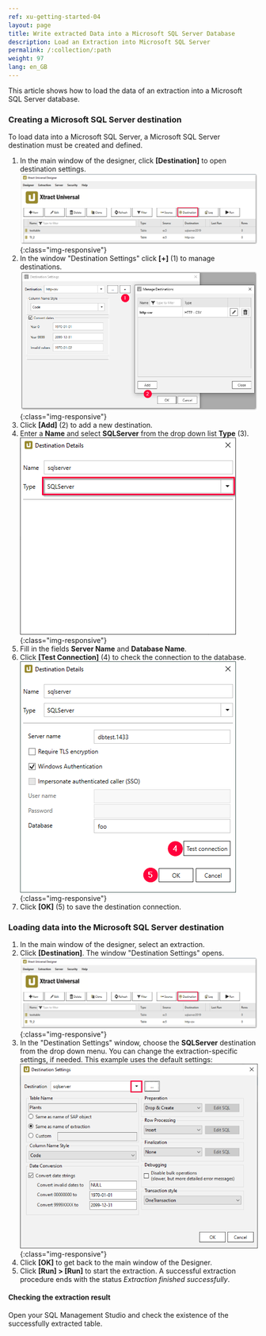 ```yaml
---
ref: xu-getting-started-04
layout: page
title: Write extracted Data into a Microsoft SQL Server Database
description: Load an Extraction into Microsoft SQL Server
permalink: /:collection/:path
weight: 97
lang: en_GB
---
```


This article shows how to load the data of an extraction into a Microsoft SQL Server database. <br>


### Creating a Microsoft SQL Server destination
To load data into a Microsoft SQL Server, a Microsoft SQL Server destination must be created and defined.<br>
 
1. In the main window of the designer, click **[Destination]** to open destination settings.
![Load-Destinations](/img/contents/xu/xu_designer_destination.png){:class="img-responsive"}
2. In the window "Destination Settings" click **[+]** (1) to manage destinations. 
![Load-Manage-Shared-Destination](/img/contents/xu/destinations_load_manage_shared.png){:class="img-responsive"}
3. Click **[Add]** (2) to add a new destination.
4. Enter a **Name** and select **SQLServer** from the drop down list **Type** (3).
![Select-Destination-Type](/img/contents/xu/destination_details_sqlserver.png){:class="img-responsive"}
5. Fill in the fields **Server Name** and **Database Name**. 
6. Click **[Test Connection]** (4) to check the connection to the  database.
![Test-Connection-Successful](/img/contents/xu/sqlserver_destination-details.png){:class="img-responsive"}
7. Click **[OK]** (5) to save the destination connection. 


### Loading data into the Microsoft SQL Server destination

1. In the main window of the designer, select an extraction.
2. Click **[Destination]**. The window "Destination Settings" opens.
![Load-Destinations](/img/contents/xu/xu_designer_destination.png){:class="img-responsive"}
3. In the "Destination Settings" window, choose the **SQLServer** destination from the drop down menu. 
You can change the extraction-specific settings, if needed. This example uses the default settings:<br>
![Load-Shared-Destination-SQLServer](/img/contents/xu/sqlserver_destination-settings.png){:class="img-responsive"}
4. Click **[OK]** to get back to the main window of the Designer.       
5. Click **[Run] > [Run]** to start the extraction. A successful extraction procedure ends with the status *Extraction finished successfully*.

#### Checking the extraction result
Open your SQL Management Studio and check the existence of the successfully extracted table. 
